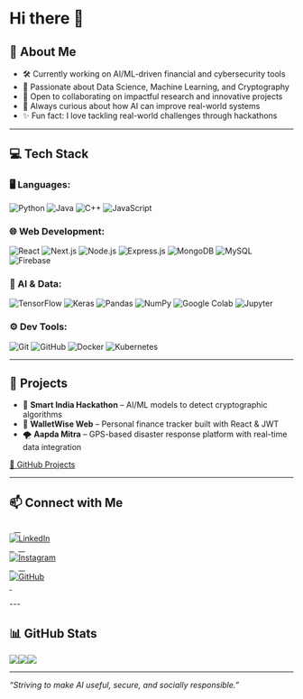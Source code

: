 <h1 >Hi there 👋</h1>

## 🔅 About Me

- 🛠️ Currently working on AI/ML-driven financial and cybersecurity tools
- 🌱 Passionate about Data Science, Machine Learning, and Cryptography
- 🤝 Open to collaborating on impactful research and innovative projects
- 🧬 Always curious about how AI can improve real-world systems
- ✨ Fun fact: I love tackling real-world challenges through hackathons

---

## 💻 Tech Stack

### 🖥️ Languages:
![Python](https://img.shields.io/badge/-Python-3776AB?style=for-the-badge&logo=python&logoColor=white)
![Java](https://img.shields.io/badge/-Java-007396?style=for-the-badge&logo=java&logoColor=white)
![C++](https://img.shields.io/badge/-C++-00599C?style=for-the-badge&logo=c%2b%2b&logoColor=white)
![JavaScript](https://img.shields.io/badge/-JavaScript-F7DF1E?style=for-the-badge&logo=javascript&logoColor=000)

### 🌐 Web Development:
![React](https://img.shields.io/badge/-React.js-61DAFB?style=for-the-badge&logo=react)
![Next.js](https://img.shields.io/badge/-Next.js-000000?style=for-the-badge&logo=next.js&logoColor=white)
![Node.js](https://img.shields.io/badge/-Node.js-339933?style=for-the-badge&logo=nodedotjs&logoColor=white)
![Express.js](https://img.shields.io/badge/-Express.js-000000?style=for-the-badge&logo=express&logoColor=white)
![MongoDB](https://img.shields.io/badge/-MongoDB-47A248?style=for-the-badge&logo=mongodb)
![MySQL](https://img.shields.io/badge/-MySQL-4479A1?style=for-the-badge&logo=mysql&logoColor=white)
![Firebase](https://img.shields.io/badge/-Firebase-FFCA28?style=for-the-badge&logo=firebase&logoColor=000)

### 🧠 AI & Data:
![TensorFlow](https://img.shields.io/badge/-TensorFlow-FF6F00?style=for-the-badge&logo=tensorflow)
![Keras](https://img.shields.io/badge/-Keras-D00000?style=for-the-badge&logo=keras)
![Pandas](https://img.shields.io/badge/-Pandas-150458?style=for-the-badge&logo=pandas)
![NumPy](https://img.shields.io/badge/-NumPy-013243?style=for-the-badge&logo=numpy)
![Google Colab](https://img.shields.io/badge/-Google%20Colab-F9AB00?style=for-the-badge&logo=googlecolab&logoColor=000)
![Jupyter](https://img.shields.io/badge/-Jupyter-F37626?style=for-the-badge&logo=jupyter&logoColor=000)

### ⚙️ Dev Tools:
![Git](https://img.shields.io/badge/-Git-F05032?style=for-the-badge&logo=git&logoColor=white)
![GitHub](https://img.shields.io/badge/-GitHub-181717?style=for-the-badge&logo=github)
![Docker](https://img.shields.io/badge/-Docker-2496ED?style=for-the-badge&logo=docker)
![Kubernetes](https://img.shields.io/badge/-Kubernetes-326CE5?style=for-the-badge&logo=kubernetes)

---

## 🚀 Projects

- 🔐 **Smart India Hackathon** – AI/ML models to detect cryptographic algorithms
- 💸 **WalletWise Web** – Personal finance tracker built with React & JWT
- 🌪 **Aapda Mitra** – GPS-based disaster response platform with real-time data integration

[🔗 GitHub Projects](https://github.com/kishanagarwal18?tab=repositories)

---

## 📫 Connect with Me

<p>
  <a href="https://www.linkedin.com/in/kishan--agarwal" target="_blank" rel="noopener noreferrer">
    <img style="display: block;" src="https://img.shields.io/badge/LinkedIn-0A66C2?style=for-the-badge&logo=linkedin&logoColor=white" alt="LinkedIn"/>
  </a>
  <a href="https://www.instagram.com/_kishan_ag" target="_blank" rel="noopener noreferrer">
    <img style="display: block;" src="https://img.shields.io/badge/Instagram-E4405F?style=for-the-badge&logo=instagram&logoColor=white" alt="Instagram"/>
  </a>
  <a href="https://github.com/kishanagarwal18" target="_blank" rel="noopener noreferrer">
    <img style="display: block;" src="https://img.shields.io/badge/GitHub-181717?style=for-the-badge&logo=github&logoColor=white" alt="GitHub"/>
  </a>
</p>
---

## 📊 GitHub Stats

<p style="margin: 0; padding: 0; line-height: 1; font-size: 0;"><!--
  --><a href="https://www.linkedin.com/in/kishan--agarwal" target="_blank" rel="noopener noreferrer" style="text-decoration: none;"><!--
    --><img style="vertical-align: middle; border: none;" src="https://img.shields.io/badge/LinkedIn-0A66C2?style=for-the-badge&logo=linkedin&logoColor=white" alt="LinkedIn"/><!--
  --></a><!--
  --><a href="https://www.instagram.com/_kishan_ag" target="_blank" rel="noopener noreferrer" style="text-decoration: none;"><!--
    --><img style="vertical-align: middle; border: none;" src="https://img.shields.io/badge/Instagram-E4405F?style=for-the-badge&logo=instagram&logoColor=white" alt="Instagram"/><!--
  --></a><!--
  --><a href="https://github.com/kishanagarwal18" target="_blank" rel="noopener noreferrer" style="text-decoration: none;"><!--
    --><img style="vertical-align: middle; border: none;" src="https://img.shields.io/badge/GitHub-181717?style=for-the-badge&logo=github&logoColor=white" alt="GitHub"/><!--
  --></a><!--
--></p>

---

_“Striving to make AI useful, secure, and socially responsible.”_
